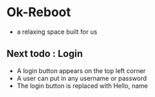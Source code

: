 # Ok-Reboot
* a  relaxing  space  built  for  us

## Next todo : Login
* A login button appears on the top left corner
* A user can put in any username or password
* The login button is replaced with Hello, name
